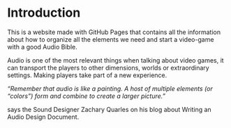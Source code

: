 # Introduction

This is a website made with GitHub Pages that contains all the information about how to organize all the elements we need and start a video-game with a good Audio Bible.

Audio is one of the most relevant things when talking about video games, it can transport the players to other dimensions, worlds or extraordinary settings. Making players take part of a new experience. 

*“Remember that audio is like a painting. A host of multiple elements (or “colors”) form and combine to create a larger picture.”*
        
says the Sound Designer Zachary Quarles on his blog about Writing an Audio Design Document.
